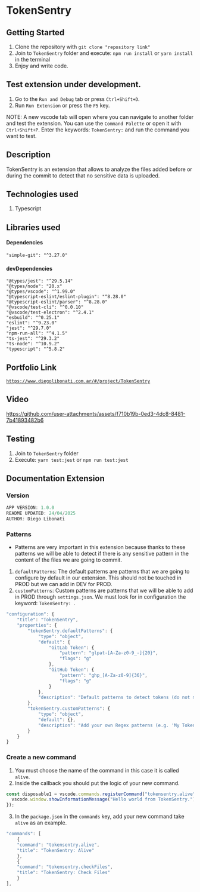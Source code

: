 # TokenSentry

## Getting Started

1. Clone the repository with `git clone "repository link"`
2. Join to `TokenSentry` folder and execute: `npm run install` or `yarn install` in the terminal
3. Enjoy and write code.

## Test extension under development.

1. Go to the `Run and Debug` tab or press `Ctrl+Shift+D`.
2. Run `Run Extension` or press the `F5` key.

NOTE: A new vscode tab will open where you can navigate to another folder and test the extension. You can use the `Command Palette` or open it with `Ctrl+Shift+P`. Enter the keywords: `TokenSentry:` and run the command you want to test.

## Description

TokenSentry is an extension that allows to analyze the files added before or during the commit to detect that no sensitive data is uploaded.

## Technologies used

1. Typescript

## Libraries used

#### Dependencies

```
"simple-git": "^3.27.0"
```

#### devDependencies

```
"@types/jest": "^29.5.14"
"@types/node": "20.x"
"@types/vscode": "^1.99.0"
"@typescript-eslint/eslint-plugin": "^8.28.0"
"@typescript-eslint/parser": "^8.28.0"
"@vscode/test-cli": "^0.0.10"
"@vscode/test-electron": "^2.4.1"
"esbuild": "^0.25.1"
"eslint": "^9.23.0"
"jest": "^29.7.0"
"npm-run-all": "^4.1.5"
"ts-jest": "^29.3.2"
"ts-node": "^10.9.2"
"typescript": "^5.8.2"
```

## Portfolio Link

[`https://www.diegolibonati.com.ar/#/project/TokenSentry`](https://www.diegolibonati.com.ar/#/project/TokenSentry)

## Video

https://github.com/user-attachments/assets/f710b19b-0ed3-4dc8-8481-7b41893482b6

## Testing

1. Join to `TokenSentry` folder
2. Execute: `yarn test:jest` or `npm run test:jest`

## Documentation Extension

### Version

```ts
APP VERSION: 1.0.0
README UPDATED: 24/04/2025
AUTHOR: Diego Libonati
```

### Patterns

- Patterns are very important in this extension because thanks to these patterns we will be able to detect if there is any sensitive pattern in the content of the files we are going to commit.

1. `defaultPatterns`: The default patterns are patterns that we are going to configure by default in our extension. This should not be touched in PROD but we can add in DEV for PROD.
2. `customPatterns`: Custom patterns are patterns that we will be able to add in PROD through `settings.json`. We must look for in configuration the keyword: `TokenSentry: `.

```ts
"configuration": {
    "title": "TokenSentry",
    "properties": {
        "tokenSentry.defaultPatterns": {
            "type": "object",
            "default": {
                "GitLab Token": {
                    "pattern": "glpat-[A-Za-z0-9_-]{20}",
                    "flags": "g"
                },
                "GitHub Token": {
                    "pattern": "ghp_[A-Za-z0-9]{36}",
                    "flags": "g"
                }
            },
            "description": "Default patterns to detect tokens (do not modify directly)."
        },
        "tokenSentry.customPatterns": {
            "type": "object",
            "default": {},
            "description": "Add your own Regex patterns (e.g. 'My Token': {'pattern': 'my_token_[0-9]{32}', 'flags': 'gi'} - flags key is OPTIONAL)."
        }
    }
}
```

### Create a new command

1. You must choose the name of the command in this case it is called `alive`.
2. Inside the callback you should put the logic of your new command.

```ts
const disposable1 = vscode.commands.registerCommand("tokensentry.alive", () => {
  vscode.window.showInformationMessage("Hello world from TokenSentry.");
});
```

3. In the `package.json` in the `commands` key, add your new command take `alive` as an example.

```ts
"commands": [
    {
    "command": "tokensentry.alive",
    "title": "TokenSentry: Alive"
    },
    {
    "command": "tokensentry.checkFiles",
    "title": "TokenSentry: Check Files"
    }
],
```
